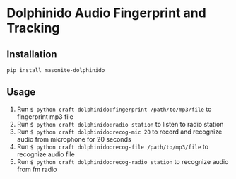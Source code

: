 # Dolphinido Audio Fingerprint and Tracking

## Installation

````
pip install masonite-dolphinido
````

## Usage 
1. Run `$ python craft dolphinido:fingerprint /path/to/mp3/file` to fingerprint mp3 file
1. Run `$ python craft dolphinido:radio station` to listen to radio station
1. Run `$ python craft dolphinido:recog-mic 20` to record and recognize audio from microphone for 20 seconds
1. Run `$ python craft dolphinido:recog-file /path/to/mp3/file` to recognize audio file
1. Run `$ python craft dolphinido:recog-radio station` to recognize audio from fm radio
